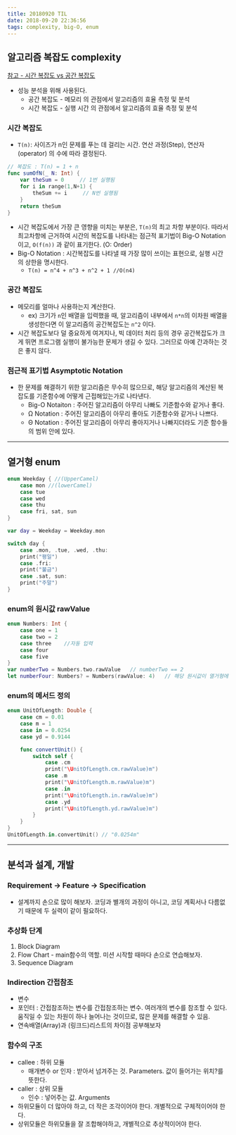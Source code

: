 ```yaml
---
title: 20180920 TIL
date: 2018-09-20 22:36:56
tags: complexity, big-O, enum
---
```


## 알고리즘 복잡도 complexity
[참고 - 시간 복잡도 vs 공간 복잡도](https://ledgku.tistory.com/33)
- 성능 분석을 위해 사용된다.
  - 공간 복잡도 - 메모리 의 관점에서 알고리즘의 효율 측정 및 분석
  - 시간 복잡도 - 실행 시간 의 관점에서 알고리즘의 효율 측정 및 분석

### 시간 복잡도
- `T(n)`: 사이즈가 n인 문제를 푸는 데 걸리는 시간. 연산 과정(Step), 연산자(operator) 의 수에 따라 결정된다.

```swift
// 복잡도 : T(n) = 1 + n
func sumOfN(_ N: Int) {
    var theSum = 0     // 1번 실행됨
    for i in range(1,N+1) {
        theSum += i     // N번 실행됨
    }
    return theSum
}
```
- 시간 복잡도에서 가장 큰 영향을 미치는 부분은, `T(n)`의 최고 차항 부분이다. 따라서 최고차항에 근거하여 시간의 복잡도를 나타내는 점근적 표기법이 Big-O Notation 이고, `O(f(n))` 과 같이 표기한다. (O: Order)
- Big-O Notation : 시간복잡도를 나타낼 때 가장 많이 쓰이는 표현으로, 실행 시간의 상한을 명시한다.
  - `T(n) = n^4 + n^3 + n^2 + 1 //O(n4)`

### 공간 복잡도
- 메모리를 얼마나 사용하는지 계산한다.
  - ex) 크기가 `n`인 배열을 입력했을 때, 알고리즘이 내부에서 `n*n`의 이차원 배열을 생성한다면 이 알고리즘의 공간복잡도는 `n^2` 이다.
- 시간 복잡도보다 덜 중요하게 여겨지나, 빅 데이터 처리 등의 경우 공간복잡도가 크게 뛰면 프로그램 실행이 불가능한 문제가 생길 수 있다. 그러므로 아예 간과하는 것은 좋지 않다.

### 점근적 표기법 Asymptotic Notation
- 한 문제를 해결하기 위한 알고리즘은 무수히 많으므로, 해당 알고리즘의 계산된 복잡도를 기준함수에 어떻게 근접해있는가로 나타낸다.
  - Big-O Notaiton : 주어진 알고리즘이 아무리 나빠도 기준함수와 같거나 좋다.
  - Ω Notation : 주어진 알고리즘이 아무리 좋아도 기준함수와 같거나 나쁘다.
  - Θ Notation : 주어진 알고리즘이 아무리 좋아지거나 나빠지더라도 기준 함수들의 범위 안에 있다.

***

## 열거형 enum

```swift
enum Weekday { //(UpperCamel)
    case mon //(lowerCamel)
    case tue
    case wed
    case thu
    case fri, sat, sun
}

var day = Weekday = Weekday.mon

switch day {
    case .mon, .tue, .wed, .thu:
    print("평일")
    case .fri:
    print("불금")
    case .sat, sun:
    print("주말")
}
```

### enum의 원시값 rawValue
```swift
enum Numbers: Int {
    case one = 1
    case two = 2
    case three    //자동 입력
    case four
    case five
}
var numberTwo = Numbers.two.rawValue   // numberTwo == 2
let numberFour: Numbers? = Numbers(rawValue: 4)   // 해당 원시값이 열거형에 없을 수 있으므로 옵셔널 타입이다.
```

### enum의 메서드 정의
```swift
enum UnitOfLength: Double {
    case cm = 0.01
    case m = 1
    case in = 0.0254
    case yd = 0.9144

    func convertUnit() {
        switch self {
            case .cm
            print("\UnitOfLength.cm.rawValue)m")
            case .m
            print("\UnitOfLength.m.rawValue)m")
            case .in
            print("\UnitOfLength.in.rawValue)m")
            case .yd
            print("\UnitOfLength.yd.rawValue)m")
        }
    }
}
UnitOfLength.in.convertUnit() // "0.0254m"
```

***

## 분석과 설계, 개발

### Requirement -> Feature -> Specification
- 설계까지 손으로 많이 해보자. 코딩과 별개의 과정이 아니고, 코딩 계획서나 다름없기 때문에 두 실력이 같이 필요하다.

### 추상화 단계
1. Block Diagram
2. Flow Chart - main함수의 역할. 미션 시작할 때마다 손으로 연습해보자.
3. Sequence Diagram

### Indirection 간접참조
- 변수
- 포인터 : 간접참조하는 변수를 간접참조하는 변수. 여러개의 변수를 참조할 수 있다. 움직일 수 있는 차원이 하나 늘어나는 것이므로, 많은 문제를 해결할 수 있음.
- 연속배열(Array)과 (링크드)리스트의 차이점 공부해보자

### 함수의 구조
- callee : 하위 모듈
  - 매개변수 or 인자 : 받아서 넘겨주는 것. Parameters. 값이 들어가는 위치?를 뜻한다.
- caller : 상위 모듈
  - 인수 : 넣어주는 값. Arguments
- 하위모듈이 더 많아야 하고, 더 작은 조각이어야 한다. 개별적으로 구체적이어야 한다.
- 상위모듈은 하위모듈을 잘 조합해야하고, 개별적으로 추상적이어야 한다.
